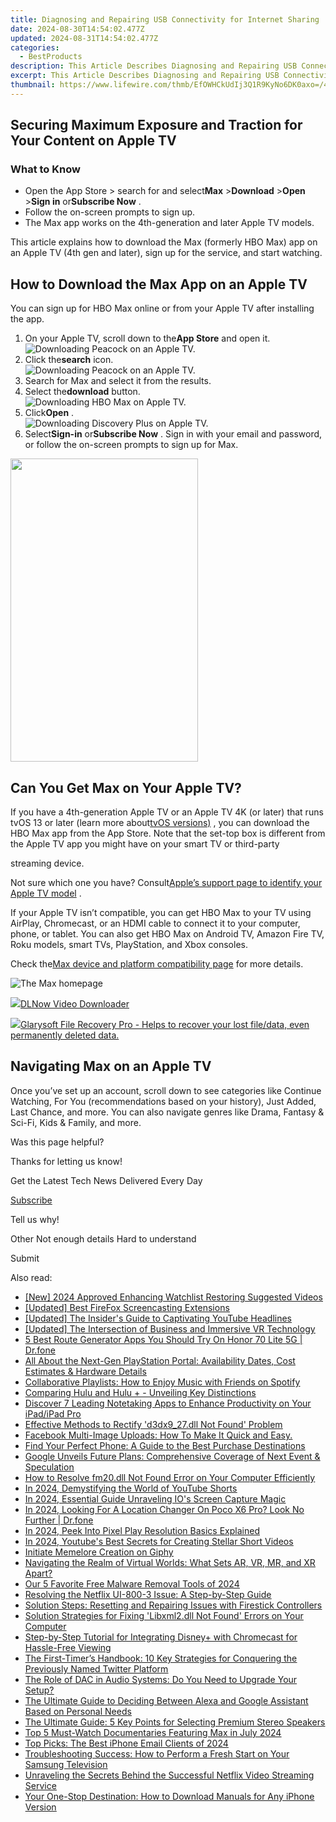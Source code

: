```yaml
---
title: Diagnosing and Repairing USB Connectivity for Internet Sharing
date: 2024-08-30T14:54:02.477Z
updated: 2024-08-31T14:54:02.477Z
categories:
  - BestProducts
description: This Article Describes Diagnosing and Repairing USB Connectivity for Internet Sharing
excerpt: This Article Describes Diagnosing and Repairing USB Connectivity for Internet Sharing
thumbnail: https://www.lifewire.com/thmb/EfOWHCkUdIj3Q1R9KyNo6DK0axo=/400x300/filters:no_upscale():max_bytes(150000):strip_icc():format(webp)/rupixen-zqi1umEzwro-unsplash-acb169e5cc364ea0af05ed174edecc07.jpg
---
```


## Securing Maximum Exposure and Traction for Your Content on Apple TV
### What to Know

* Open the App Store > search for and select**Max** \>**Download** \>**Open** \>**Sign in** or**Subscribe Now** .
* Follow the on-screen prompts to sign up.
* The Max app works on the 4th-generation and later Apple TV models.

 This article explains how to download the Max (formerly HBO Max) app on an Apple TV (4th gen and later), sign up for the service, and start watching.

## How to Download the Max App on an Apple TV

 You can sign up for HBO Max online or from your Apple TV after installing the app.

1. On your Apple TV, scroll down to the**App Store** and open it.  
![Downloading Peacock on an Apple TV.](https://www.lifewire.com/thmb/VRK85HRo1UkcvrOKEU4C8SvOjaw=/1500x0/filters:no_upscale():max_bytes(150000):strip_icc():format(webp)/AppleTVStreaming2-6e50e4b8f2124deaaea7f71bd6b9c536.jpg)
2. Click the**search** icon.  
![Downloading Peacock on an Apple TV.](https://www.lifewire.com/thmb/snsgs-1eAmuF2Tgst2c9L1foSP8=/1500x0/filters:no_upscale():max_bytes(150000):strip_icc():format(webp)/AppleTVStreaming3-fe551a4273c84758a1b24daf59cea91a.jpg)
3. Search for Max and select it from the results.
4. Select the**download** button.  
![Downloading HBO Max on Apple TV.](https://www.lifewire.com/thmb/clAlHXG05XPwOOFfdcs0GzVZM84=/1500x0/filters:no_upscale():max_bytes(150000):strip_icc():format(webp)/AppleTVStreaming_download-c479544c0e4e48b1a4e31b69321a4c04.jpg)
5. Click**Open** .  
![Downloading Discovery Plus on Apple TV.](https://www.lifewire.com/thmb/XQVowGc4du6AH8CelAdIbZJKlZc=/1500x0/filters:no_upscale():max_bytes(150000):strip_icc():format(webp)/AppleTVStreaming_Open-7269c243919a433b9f9fd80eeab7332e.jpg)
6. Select**Sign-in** or**Subscribe Now** . Sign in with your email and password, or follow the on-screen prompts to sign up for Max.

<!-- affiliate ads begin -->
<a href="https://zonlipartnershipprogram.pxf.io/c/5597632/1611407/17882" target="_top" id="1611407"><img src="//a.impactradius-go.com/display-ad/17882-1611407" border="0" alt="" width="300" height="485"/></a><img height="0" width="0" src="https://imp.pxf.io/i/5597632/1611407/17882" style="position:absolute;visibility:hidden;" border="0" />
<!-- affiliate ads end -->
## Can You Get Max on Your Apple TV?

 If you have a 4th-generation Apple TV or an Apple TV 4K (or later) that runs tvOS 13 or later (learn more about[tvOS versions)](https://www.lifewire.com/what-is-tvos-4690282) , you can download the HBO Max app from the App Store. Note that the set-top box is different from the Apple TV app you might have on your smart TV or third-party  
  
 streaming device.

 Not sure which one you have? Consult[Apple’s support page to identify your Apple TV model](https://support.apple.com/en-us/101605) .

 If your Apple TV isn’t compatible, you can get HBO Max to your TV using AirPlay, Chromecast, or an HDMI cable to connect it to your computer, phone, or tablet. You can also get HBO Max on Android TV, Amazon Fire TV, Roku models, smart TVs, PlayStation, and Xbox consoles.

 Check the[Max device and platform compatibility page](https://help.max.com/us/Answer/Detail/000002506) for more details.

![The Max homepage](https://www.lifewire.com/thmb/Z-X0qMzhVryndXH1JlgVTojX52A=/1500x0/filters:no_upscale():max_bytes(150000):strip_icc():format(webp)/Screenshot2023-08-11at3.41.03PM-613067b3a48e487aa37c15bb98e6fbf2.jpg)

<!-- affiliate ads begin -->
<a href="https://secure.2checkout.com/order/checkout.php?PRODS=4712430&QTY=1&AFFILIATE=108875&CART=1"><img src="https://secure.avangate.com/images/merchant/c404a5adbf90e09631678b13b05d9d7a/products/dlnow_256.png" border="0">DLNow Video Downloader</a>
<!-- affiliate ads end -->
<!-- affiliate ads begin -->
<a href="https://order.glarysoft.com/order/checkout.php?PRODS=35408920&QTY=1&AFFILIATE=108875&CART=1"><img src="https://secure.avangate.com/images/merchant/6734fa703f6633ab896eecbdfad8953a/products/FR-200-1.png" border="0">Glarysoft File Recovery Pro - Helps to recover your lost file/data, even permanently deleted data. </a>
<!-- affiliate ads end -->
## Navigating Max on an Apple TV

 Once you’ve set up an account, scroll down to see categories like Continue Watching, For You (recommendations based on your history), Just Added, Last Chance, and more. You can also navigate genres like Drama, Fantasy & Sci-Fi, Kids & Family, and more.

Was this page helpful?

Thanks for letting us know!

 Get the Latest Tech News Delivered Every Day

[Subscribe](https://www.lifewire.com/#)

Tell us why!

 Other  Not enough details  Hard to understand

 Submit

<ins class="adsbygoogle"
     style="display:block"
     data-ad-format="autorelaxed"
     data-ad-client="ca-pub-7571918770474297"
     data-ad-slot="1223367746"></ins>



<ins class="adsbygoogle"
     style="display:block"
     data-ad-client="ca-pub-7571918770474297"
     data-ad-slot="8358498916"
     data-ad-format="auto"
     data-full-width-responsive="true"></ins>

<span class="atpl-alsoreadstyle">Also read:</span>
<div><ul>
<li><a href="https://facebook-videos.techidaily.com/new-2024-approved-enhancing-watchlist-restoring-suggested-videos/"><u>[New] 2024 Approved  Enhancing Watchlist  Restoring Suggested Videos</u></a></li>
<li><a href="https://video-capture.techidaily.com/updated-best-firefox-screencasting-extensions/"><u>[Updated] Best FireFox Screencasting Extensions</u></a></li>
<li><a href="https://some-skills.techidaily.com/updated-the-insiders-guide-to-captivating-youtube-headlines/"><u>[Updated] The Insider's Guide to Captivating YouTube Headlines</u></a></li>
<li><a href="https://some-guidance.techidaily.com/updated-the-intersection-of-business-and-immersive-vr-technology/"><u>[Updated] The Intersection of Business and Immersive VR Technology</u></a></li>
<li><a href="https://location-fake.techidaily.com/5-best-route-generator-apps-you-should-try-on-honor-70-lite-5g-drfone-by-drfone-virtual-android/"><u>5 Best Route Generator Apps You Should Try On Honor 70 Lite 5G | Dr.fone</u></a></li>
<li><a href="https://tech-renaissance.techidaily.com/all-about-the-next-gen-playstation-portal-availability-dates-cost-estimates-and-hardware-details/"><u>All About the Next-Gen PlayStation Portal: Availability Dates, Cost Estimates & Hardware Details</u></a></li>
<li><a href="https://tech-renaissance.techidaily.com/collaborative-playlists-how-to-enjoy-music-with-friends-on-spotify/"><u>Collaborative Playlists: How to Enjoy Music with Friends on Spotify</u></a></li>
<li><a href="https://tech-renaissance.techidaily.com/comparing-hulu-and-hulu-plus-unveiling-key-distinctions/"><u>Comparing Hulu and Hulu + - Unveiling Key Distinctions</u></a></li>
<li><a href="https://tech-renaissance.techidaily.com/discover-7-leading-notetaking-apps-to-enhance-productivity-on-your-ipadipad-pro/"><u>Discover 7 Leading Notetaking Apps to Enhance Productivity on Your iPad/iPad Pro</u></a></li>
<li><a href="https://tech-renaissance.techidaily.com/effective-methods-to-rectify-d3dx927dll-not-found-problem/"><u>Effective Methods to Rectify 'd3dx9_27.dll Not Found' Problem</u></a></li>
<li><a href="https://tech-renaissance.techidaily.com/facebook-multi-image-uploads-how-to-make-it-quick-and-easy/"><u>Facebook Multi-Image Uploads: How To Make It Quick and Easy.</u></a></li>
<li><a href="https://tech-renaissance.techidaily.com/find-your-perfect-phone-a-guide-to-the-best-purchase-destinations/"><u>Find Your Perfect Phone: A Guide to the Best Purchase Destinations</u></a></li>
<li><a href="https://tech-renaissance.techidaily.com/google-unveils-future-plans-comprehensive-coverage-of-next-event-and-speculation/"><u>Google Unveils Future Plans: Comprehensive Coverage of Next Event & Speculation</u></a></li>
<li><a href="https://tech-renaissance.techidaily.com/how-to-resolve-fm20dll-not-found-error-on-your-computer-efficiently/"><u>How to Resolve fm20.dll Not Found Error on Your Computer Efficiently</u></a></li>
<li><a href="https://youtube-docs.techidaily.com/24-demystifying-the-world-of-youtube-shorts/"><u>In 2024, Demystifying the World of YouTube Shorts</u></a></li>
<li><a href="https://digital-screen-recording.techidaily.com/in-2024-essential-guide-unraveling-ios-screen-capture-magic/"><u>In 2024, Essential Guide  Unraveling IO's Screen Capture Magic</u></a></li>
<li><a href="https://phone-solutions.techidaily.com/in-2024-looking-for-a-location-changer-on-poco-x6-pro-look-no-further-drfone-by-drfone-virtual-android/"><u>In 2024, Looking For A Location Changer On Poco X6 Pro? Look No Further | Dr.fone</u></a></li>
<li><a href="https://extra-approaches.techidaily.com/in-2024-peek-into-pixel-play-resolution-basics-explained/"><u>In 2024, Peek Into Pixel Play  Resolution Basics Explained</u></a></li>
<li><a href="https://facebook-video-footage.techidaily.com/in-2024-youtubes-best-secrets-for-creating-stellar-short-videos/"><u>In 2024, Youtube's Best Secrets for Creating Stellar Short Videos</u></a></li>
<li><a href="https://extra-tips.techidaily.com/initiate-memelore-creation-on-giphy/"><u>Initiate Memelore Creation on Giphy</u></a></li>
<li><a href="https://tech-renaissance.techidaily.com/navigating-the-realm-of-virtual-worlds-what-sets-ar-vr-mr-and-xr-apart/"><u>Navigating the Realm of Virtual Worlds: What Sets AR, VR, MR, and XR Apart?</u></a></li>
<li><a href="https://tech-renaissance.techidaily.com/our-5-favorite-free-malware-removal-tools-of-2024/"><u>Our 5 Favorite Free Malware Removal Tools of 2024</u></a></li>
<li><a href="https://tech-renaissance.techidaily.com/resolving-the-netflix-ui-800-3-issue-a-step-by-step-guide/"><u>Resolving the Netflix UI-800-3 Issue: A Step-by-Step Guide</u></a></li>
<li><a href="https://tech-renaissance.techidaily.com/solution-steps-resetting-and-repairing-issues-with-firestick-controllers/"><u>Solution Steps: Resetting and Repairing Issues with Firestick Controllers</u></a></li>
<li><a href="https://tech-renaissance.techidaily.com/solution-strategies-for-fixing-libxml2dll-not-found-errors-on-your-computer/"><u>Solution Strategies for Fixing 'Libxml2.dll Not Found' Errors on Your Computer</u></a></li>
<li><a href="https://tech-renaissance.techidaily.com/step-by-step-tutorial-for-integrating-disneyplus-with-chromecast-for-hassle-free-viewing/"><u>Step-by-Step Tutorial for Integrating Disney+ with Chromecast for Hassle-Free Viewing</u></a></li>
<li><a href="https://tech-renaissance.techidaily.com/the-first-timers-handbook-10-key-strategies-for-conquering-the-previously-named-twitter-platform/"><u>The First-Timer’s Handbook: 10 Key Strategies for Conquering the Previously Named Twitter Platform</u></a></li>
<li><a href="https://tech-renaissance.techidaily.com/the-role-of-dac-in-audio-systems-do-you-need-to-upgrade-your-setup/"><u>The Role of DAC in Audio Systems: Do You Need to Upgrade Your Setup?</u></a></li>
<li><a href="https://tech-renaissance.techidaily.com/the-ultimate-guide-to-deciding-between-alexa-and-google-assistant-based-on-personal-needs/"><u>The Ultimate Guide to Deciding Between Alexa and Google Assistant Based on Personal Needs</u></a></li>
<li><a href="https://tech-renaissance.techidaily.com/the-ultimate-guide-5-key-points-for-selecting-premium-stereo-speakers/"><u>The Ultimate Guide: 5 Key Points for Selecting Premium Stereo Speakers</u></a></li>
<li><a href="https://tech-renaissance.techidaily.com/top-5-must-watch-documentaries-featuring-max-in-july-2024/"><u>Top 5 Must-Watch Documentaries Featuring Max in July 2024</u></a></li>
<li><a href="https://tech-renaissance.techidaily.com/top-picks-the-best-iphone-email-clients-of-2024/"><u>Top Picks: The Best iPhone Email Clients of 2024</u></a></li>
<li><a href="https://tech-renaissance.techidaily.com/troubleshooting-success-how-to-perform-a-fresh-start-on-your-samsung-television/"><u>Troubleshooting Success: How to Perform a Fresh Start on Your Samsung Television</u></a></li>
<li><a href="https://tech-renaissance.techidaily.com/unraveling-the-secrets-behind-the-successful-netflix-video-streaming-service/"><u>Unraveling the Secrets Behind the Successful Netflix Video Streaming Service</u></a></li>
<li><a href="https://tech-renaissance.techidaily.com/your-one-stop-destination-how-to-download-manuals-for-any-iphone-version/"><u>Your One-Stop Destination: How to Download Manuals for Any iPhone Version</u></a></li>
</ul></div>
